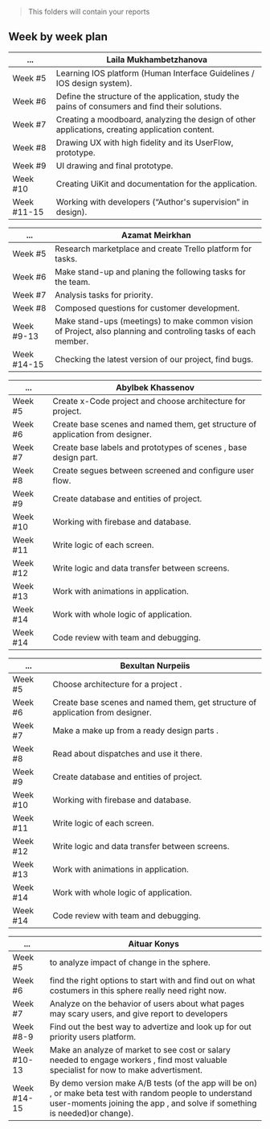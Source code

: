 > This folders will contain your reports
## Week by week plan
|...|Laila Mukhambetzhanova|
|---|---|
|Week #5|Learning IOS platform (Human Interface Guidelines / IOS design system).|
|Week #6|Define the structure of the application, study the pains of consumers and find their solutions.|
|Week #7|Creating a moodboard, analyzing the design of other applications, creating application content.|
|Week #8|Drawing UX with high fidelity and its UserFlow, prototype.|
|Week #9|UI drawing and final prototype.|
|Week #10|Creating UiKit and documentation for the application.|
|Week #11-15|Working with developers (“Author's supervision” in design).|

|...|Azamat Meirkhan|
|---|---|
|Week #5|Research marketplace and create Trello platform for tasks.|
|Week #6|Make stand-up and planing the following tasks for the team.|
|Week #7|Analysis tasks for priority.|
|Week #8|Composed questions for customer development.|
|Week #9-13|Make stand-ups (meetings) to make common vision of Project, also planning and controling tasks of each member.|
|Week #14-15|Checking the latest version of our project, find bugs.|

|...|Abylbek Khassenov|
|---|---|
|Week #5|Create x-Code project and choose architecture for project.|
|Week #6|Create base scenes and named them, get structure of application from designer.|
|Week #7|Create base labels and prototypes of scenes , base design part.|
|Week #8|Create segues between screened and configure user flow.|
|Week #9|Create database and entities of project.|
|Week #10|Working with firebase and database.|
|Week #11|Write logic of each screen.|
|Week #12|Write logic and data transfer between screens.|
|Week #13|Work with animations in application.|
|Week #14|Work with whole logic of application.|
|Week #14|Code review with team and debugging.|

|...|Bexultan Nurpeiis|
|---|---|
|Week #5|Choose architecture for a project .|
|Week #6|Create base scenes and named them, get structure of application from designer.|
|Week #7|Make a make up from a ready design parts .|
|Week #8|Read about dispatches and use it there.|
|Week #9|Create database and entities of project.|
|Week #10|Working with firebase and database.|
|Week #11|Write logic of each screen.|
|Week #12|Write logic and data transfer between screens.|
|Week #13|Work with animations in application.|
|Week #14|Work with whole logic of application.|
|Week #14|Code review with team and debugging.|

|...|Aituar Konys|
|---|---|
|Week #5|to analyze impact of change in the sphere.|
|Week #6|find the right options to start with and find out on what costumers in this sphere really need right now.|
|Week #7|Analyze on the behavior of users about what pages may scary users, and give report to developers |
|Week #8-9|Find out the best way to advertize and look up for out priority users platform.|
|Week #10-13|Make an analyze of market to see cost or salary needed to engage workers , find most valuable specialist for now to make advertisment.|
|Week #14-15|By demo version make A/B tests (of the app will be on) , or make beta test with random people to understand user-moments joining the app , and solve if something is needed)or change).|

